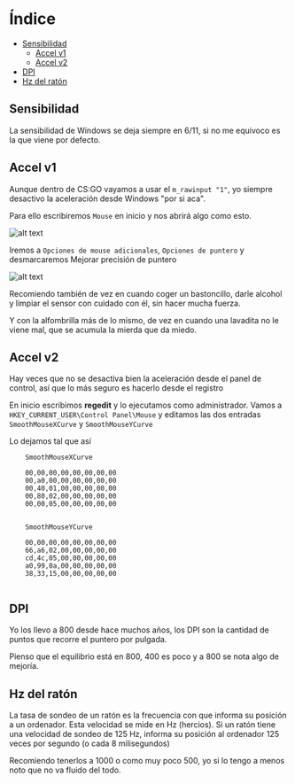 # Índice
- [Sensibilidad](#Sensibilidad)
   - [Accel v1](#Accel-v1)
   - [Accel v2](#Accel-v2)
- [DPI](#DPI)
- [Hz del ratón](#Hz-del-ratón)

## Sensibilidad

La sensibilidad de Windows se deja siempre en 6/11, si no me equivoco es la que viene por defecto.

## Accel v1

Aunque dentro de CS:GO vayamos a usar el `m_rawinput "1"`, yo siempre desactivo la aceleración desde Windows "por si aca".

Para ello escribiremos `Mouse` en inicio y nos abrirá algo como esto.

![alt text](https://i.gyazo.com/73d032a9448dfc4846682e9d893f5dfd.png "Referencia ratón")

Iremos a `Opciones de mouse adicionales`, `Opciones de puntero` y desmarcaremos Mejorar precisión de puntero

![alt text](https://i.gyazo.com/b4edcb6c34b4d118c35d247d9c339479.png "Referencia ratón")

Recomiendo también de vez en cuando coger un bastoncillo, darle alcohol y limpiar el sensor con cuidado con él, sin hacer mucha fuerza.

Y con la alfombrilla más de lo mismo, de vez en cuando una lavadita no le viene mal, que se acumula la mierda que da miedo.

## Accel v2

Hay veces que no se desactiva bien la aceleración desde el panel de control, así que lo más seguro es hacerlo desde el registro

En inicio escribimos **regedit** y lo ejecutamos como administrador. Vamos a `HKEY_CURRENT_USER\Control Panel\Mouse` y editamos las dos entradas `SmoothMouseXCurve` y `SmoothMouseYCurve`

Lo dejamos tal que así

```
    SmoothMouseXCurve

    00,00,00,00,00,00,00,00
    00,a0,00,00,00,00,00,00
    00,40,01,00,00,00,00,00
    00,80,02,00,00,00,00,00
    00,00,05,00,00,00,00,00


    SmoothMouseYCurve

    00,00,00,00,00,00,00,00
    66,a6,02,00,00,00,00,00
    cd,4c,05,00,00,00,00,00
    a0,99,0a,00,00,00,00,00
    38,33,15,00,00,00,00,00
    
```

## DPI

Yo los llevo a 800 desde hace muchos años, los DPI son la cantidad de puntos que recorre el puntero por pulgada.

Pienso que el equilibrio está en 800, 400 es poco y a 800 se nota algo de mejoría.

## Hz del ratón

La tasa de sondeo de un ratón es la frecuencia con que informa su posición a un ordenador. Esta velocidad se mide en Hz (hercios). Si un ratón tiene una velocidad de sondeo de 125 Hz, informa su posición al ordenador 125 veces por segundo (o cada 8 milisegundos)

Recomiendo tenerlos a 1000 o como muy poco 500, yo si lo tengo a menos noto que no va fluido del todo.

